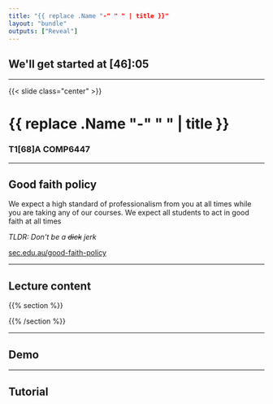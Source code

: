 ```yaml
---
title: "{{ replace .Name "-" " " | title }}"
layout: "bundle"
outputs: ["Reveal"]
---
```


## We'll get started at [46]:05

---

{{< slide class="center" >}}
# {{ replace .Name "-" " " | title }}
### T1[68]A COMP6447 

---

## Good faith policy

We expect a high standard of professionalism from you at all times while you are taking any of our courses. We expect all students to act in good faith at all times

*TLDR: Don't be a ~~dick~~ jerk*

[sec.edu.au/good-faith-policy](https://sec.edu.au/good-faith-policy)

---

## Lecture content
{{% section %}}

{{% /section %}}

---

## Demo

---

## Tutorial